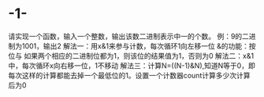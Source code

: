 # -1-
请实现一个函数，输入一个整数，输出该数二进制表示中一的个数。
例：9的二进制为1001，输出2
解法一：用x&1来参与计数，每次循环1向左移一位
&的功能：按位与 如果两个相应的二进制位都为1，则该位的结果值为1，否则为0
解法二：x&1中，每次循环x向右移一位，1不移动
解法三：计算N=((N-1)&N),知道N等于0，即每次这样的计算都能去掉一个最低位的1。设置一个计数器count计算多少次计算后为0
